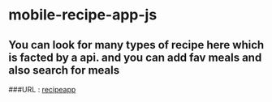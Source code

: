# mobile-recipe-app-js

## You can look for many types of recipe here which is facted by a api. and you can add fav meals and also search for meals

###URL : [recipeapp](https://mobilerecipe.netlify.app/)

